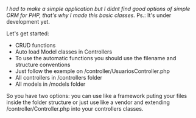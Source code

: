 
*I had to make a simple application but I didnt find good options of simple ORM for PHP, that's why I made this basic classes.* Ps.: It's under development yet.

Let's get started:

  - CRUD functions
  - Auto load Model classes in Controllers
  - To use the automatic functions you should use the filename and structure conventions
  - Just follow the exemple on /controller/UsuariosController.php
  - All controllers in /controllers folder
  - All models in /models folder

So you have two options: you can use like a framework puting your files inside the folder structure or just use like a vendor and extending /controller/Controller.php into your controllers classes.